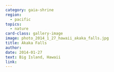 ```yaml
---
category: gaia-shrine
region:
  - pacific
topics:
  - nature
card-class: gallery-image
image: photo_2014_1_27_hawaii_akaka_falls.jpg
title: Akaka Falls
author:
date: 2014-01-27
text: Big Island, Hawaii
link:
---
```

